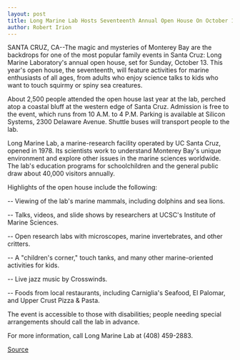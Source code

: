 ```yaml
---
layout: post
title: Long Marine Lab Hosts Seventeenth Annual Open House On October 13
author: Robert Irion
---
```


SANTA CRUZ, CA--The magic and mysteries of Monterey Bay are the  backdrops for one of the most popular family events in Santa Cruz: Long  Marine Laboratory's annual open house, set for Sunday, October 13. This  year's open house, the seventeenth, will feature activities for marine  enthusiasts of all ages, from adults who enjoy science talks to kids who  want to touch squirmy or spiny sea creatures.

About 2,500 people attended the open house last year at the lab,  perched atop a coastal bluff at the western edge of Santa Cruz. Admission is  free to the event, which runs from 10 A.M. to 4 P.M. Parking is available at  Silicon Systems, 2300 Delaware Avenue. Shuttle buses will transport people  to the lab.

Long Marine Lab, a marine-research facility operated by UC Santa Cruz,  opened in 1978. Its scientists work to understand Monterey Bay's unique  environment and explore other issues in the marine sciences worldwide. The  lab's education programs for schoolchildren and the general public draw  about 40,000 visitors annually.

Highlights of the open house include the following:

\-- Viewing of the lab's marine mammals, including dolphins and sea  lions.

\-- Talks, videos, and slide shows by researchers at UCSC's Institute of  Marine Sciences.

\-- Open research labs with microscopes, marine invertebrates, and  other critters.

\-- A "children's corner," touch tanks, and many other marine-oriented  activities for kids.

\-- Live jazz music by Crosswinds.

\-- Foods from local restaurants, including Carniglia's Seafood, El  Palomar, and Upper Crust Pizza & Pasta.

The event is accessible to those with disabilities; people needing  special arrangements should call the lab in advance.

For more information, call Long Marine Lab at (408) 459-2883.

[Source](http://www1.ucsc.edu/news_events/press_releases/archive/96-97/09-96/091396-Long_Marine_Lab_hos.html "Permalink to 091396-Long_Marine_Lab_hos")